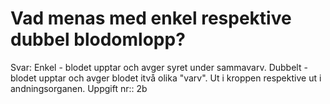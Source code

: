 # Vad menas med enkel respektive dubbel blodomlopp?

Svar: Enkel - blodet upptar och avger syret under sammavarv. Dubbelt - blodet upptar och avger blodet itvå olika "varv". Ut i kroppen respektive ut i andningsorganen.
Uppgift nr:: 2b
